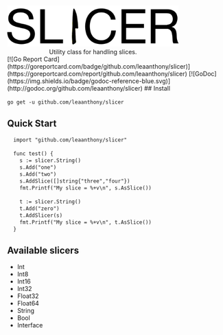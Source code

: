 
<div style="text-align:center; width:400px">
  <img src="logo.png"/>
  Utility class for handling slices.
</div>
  [![Go Report Card](https://goreportcard.com/badge/github.com/leaanthony/slicer)](https://goreportcard.com/report/github.com/leaanthony/slicer)
  [![GoDoc](https://img.shields.io/badge/godoc-reference-blue.svg)]
  (http://godoc.org/github.com/leaanthony/slicer)
## Install

`go get -u github.com/leaanthony/slicer`

## Quick Start

```
  import "github.com/leaanthony/slicer"

  func test() {
    s := slicer.String()
    s.Add("one")
    s.Add("two")
    s.AddSlice([]string{"three","four"})
    fmt.Printf("My slice = %+v\n", s.AsSlice())
    
    t := slicer.String()
    t.Add("zero")
    t.AddSlicer(s)
    fmt.Printf("My slice = %+v\n", t.AsSlice())
  }
```

## Available slicers

  - Int
  - Int8
  - Int16
  - Int32
  - Float32
  - Float64
  - String
  - Bool
  - Interface
  